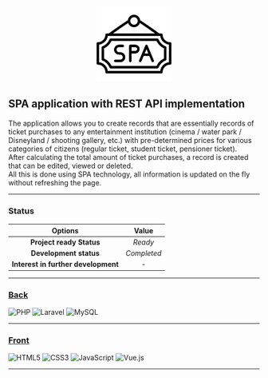 <div align="center">
  <img src="icon/spa-icon.png" width="150" height="150" alt="SPA">
</div>

## SPA application with REST API implementation

The application allows you to create records that are essentially records of ticket purchases to any entertainment
institution (cinema / water park / Disneyland / shooting gallery, etc.) with pre-determined prices for various
categories of citizens (regular ticket, student ticket, pensioner ticket).<br>
After calculating the total amount of ticket purchases, a record is created that can be edited, viewed or deleted.<br>
All this is done using SPA technology, all information is updated on the fly without refreshing the page.

<hr>

### Status

|               Options               |    Value    |
|:-----------------------------------:|:-----------:|
|      **Project ready Status**       |   _Ready_   |
|       **Development status**        | _Completed_ |
| **Interest in further development** |      -      |

<hr>

### <a href="https://github.com/alexyelking/spa-crud/tree/master/back">Back</a>

![PHP](https://img.shields.io/badge/php-%23777BB4.svg?style=for-the-badge&logo=php&logoColor=white)
![Laravel](https://img.shields.io/badge/laravel-%23FF2D20.svg?style=for-the-badge&logo=laravel&logoColor=white)
![MySQL](https://img.shields.io/badge/mysql-%2300f.svg?style=for-the-badge&logo=mysql&logoColor=white)

<hr>

### <a href="https://github.com/alexyelking/spa-crud/tree/master/front" >Front</a>

![HTML5](https://img.shields.io/badge/html5-%23E34F26.svg?style=for-the-badge&logo=html5&logoColor=white)
![CSS3](https://img.shields.io/badge/css3-%231572B6.svg?style=for-the-badge&logo=css3&logoColor=white)
![JavaScript](https://img.shields.io/badge/javascript-%23323330.svg?style=for-the-badge&logo=javascript&logoColor=%23F7DF1E)
![Vue.js](https://img.shields.io/badge/vuejs-%2335495e.svg?style=for-the-badge&logo=vuedotjs&logoColor=%234FC08D)

<hr>
